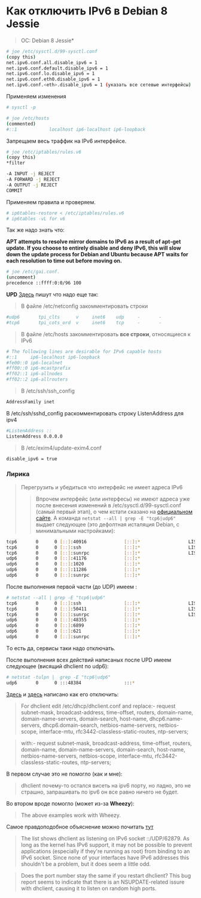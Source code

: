 # Как отключить IPv6 в Debian 8 Jessie

> OC: Debian 8 Jessie*

```bash
# joe /etc/sysctl.d/99-sysctl.conf
(copy this)
net.ipv6.conf.all.disable_ipv6 = 1
net.ipv6.conf.default.disable_ipv6 = 1
net.ipv6.conf.lo.disable_ipv6 = 1
net.ipv6.conf.eth0.disable_ipv6 = 1 
net.ipv6.conf.<eth>.disable_ipv6 = 1 (указать все сетевые интерфейсы)
```

Применяем изменения

```bash
# sysctl -p
```

```bash
# joe /etc/hosts
(commented)
#::1            localhost ip6-localhost ip6-loopback
```

Запрещаем весь траффик на IPv6 интерфейсе. 

```bash
# joe /etc/iptables/rules.v6
(copy this)
*filter

-A INPUT -j REJECT
-A FORWARD -j REJECT
-A OUTPUT -j REJECT
COMMIT
```

Применяем правила и проверяем.

```bash
# ip6tables-restore < /etc/iptables/rules.v6
# ip6tables -vL for v6
```

Так же надо знать что:

**APT attempts to resolve mirror domains to IPv6 as a result of apt-get update. If you choose to entirely disable and deny IPv6, this will slow down the update process for Debian and Ubuntu because APT waits for each resolution to time out before moving on.**

```bash
# joe /etc/gai.conf.
(uncomment)
precedence ::ffff:0:0/96 100
```

**UPD** [Здесь](http://vacadem.ru/blog/linux-unix-and-other/disable-ipv6-in-debian.html) пишут что надо еще так: 

> В файле /etc/netconfig закомментировать строки

```bash
#udp6       tpi_clts      v     inet6    udp     -       -
#tcp6       tpi_cots_ord  v     inet6    tcp     -       -
```

> В файле /etc/hosts закомментировать **все строки**, относящиеся к IPv6

```bash
# The following lines are desirable for IPv6 capable hosts
#::1     ip6-localhost ip6-loopback
#fe00::0 ip6-localnet
#ff00::0 ip6-mcastprefix
#ff02::1 ip6-allnodes
#ff02::2 ip6-allrouters
```

> В /etc/ssh/ssh_config

```bash
AddressFamily inet
```

В /etc/ssh/sshd_config раскомментировать строку ListenAddress для ipv4

```bash
#ListenAddress ::
ListenAddress 0.0.0.0
```

> В /etc/exim4/update-exim4.conf

```bash
disable_ipv6 = true
```

### Лирика 

> Перегрузить и убедиться что интерфейс не имеет адреса IPv6
>> Впрочем интерфейс (или интерфесы) не имеют адреса уже после внесения изменений в /etc/sysctl.d/99-sysctl.conf (самый первый этап), о чем кстати сказано на [официальном сайте](https://wiki.debian.org/DebianIPv6). А команда `netstat --all | grep -E "tcp6|udp6"` выдает следующее (это дефолтная исталяция Debian, с минимальными настройками):

```bash
tcp6       0      0 [::]:40916              [::]:*                  LISTEN
tcp6       0      0 [::]:ssh                [::]:*                  LISTEN
tcp6       0      0 [::]:sunrpc             [::]:*                  LISTEN
udp6       0      0 [::]:41176              [::]:*
udp6       0      0 [::]:1020               [::]:*
udp6       0      0 [::]:11286              [::]:*
udp6       0      0 [::]:sunrpc             [::]:*
```

После выполнения первой части (до UDP) имеем
:

```bash
# netstat --all | grep -E "tcp6|udp6"
tcp6       0      0 [::]:ssh                [::]:*                  LISTEN
tcp6       0      0 [::]:50411              [::]:*                  LISTEN
tcp6       0      0 [::]:sunrpc             [::]:*                  LISTEN
udp6       0      0 [::]:48355              [::]:*
udp6       0      0 [::]:6899               [::]:*
udp6       0      0 [::]:621                [::]:*
udp6       0      0 [::]:sunrpc             [::]:*
```

Tо есть да, сервисы таки надо отключать.

После выполнения всех действий написаных после UPD имеем следующее (висящий dhclient по udp6):

```bash
# netstat -tulpn |  grep -E "tcp6|udp6"
udp6       0      0 :::48384                :::*                                426/dhclient
```

[Здесь](https://serveradmin.ru/nastroyka-seti-v-debian/) и [здесь](https://lists.debian.org/debian-user/2014/01/msg00234.html) написано как его отключить:

>For dhclient edit /etc/dhcp/dhclient.conf and replace:-
>request subnet-mask, broadcast-address, time-offset, routers,
>        domain-name, domain-name-servers, domain-search, host-name,
>        dhcp6.name-servers, dhcp6.domain-search,
>        netbios-name-servers, netbios-scope, interface-mtu,
>        rfc3442-classless-static-routes, ntp-servers;

>with:-
>request subnet-mask, broadcast-address, time-offset, routers,
>        domain-name, domain-name-servers, domain-search, host-name,
>        netbios-name-servers, netbios-scope, interface-mtu,
>        rfc3442-classless-static-routes, ntp-servers;

В первом случае это не помогло (как и мне):

> dhclient почему-то остался висеть на ipv6 порту, но ладно, это не страшно, запрашивать по ipv6 он все равно ничего не будет.

Во втором вроде помогло (может из-за **Wheezy**):

> The above examples work with Wheezy.

Самое правдоподобное объяснение можно почитать [тут](http://www.linuxquestions.org/questions/linux-newbie-8/dhcp-ipv6-4175466992/)

> The list shows dhclient as listening on IPv6 socket ::/UDP/62879. As long as the kernel has IPv6 support, it may not be possible to prevent applications (especially if they're running as root) from binding to an IPv6 socket. Since none of your interfaces have IPv6 addresses this shouldn't be a problem, but it does seem a little odd.

> Does the port number stay the same if you restart dhclient? This bug report seems to indicate that there is an NSUPDATE-related issure with dhclient, causing it to listen on random high ports.

